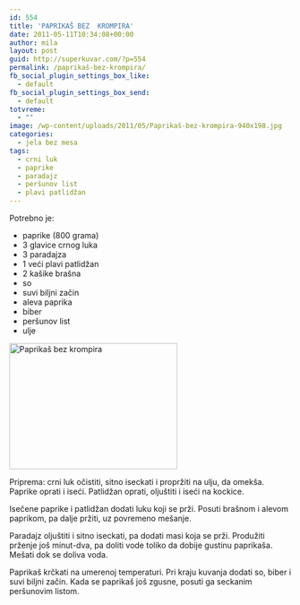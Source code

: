 ```yaml
---
id: 554
title: 'PAPRIKAŠ BEZ  KROMPIRA'
date: 2011-05-11T10:34:08+00:00
author: mila
layout: post
guid: http://superkuvar.com/?p=554
permalink: /paprikaš-bez-krompira/
fb_social_plugin_settings_box_like:
  - default
fb_social_plugin_settings_box_send:
  - default
totvreme:
  - ""
image: /wp-content/uploads/2011/05/Paprikaš-bez-krompira-940x198.jpg
categories:
  - jela bez mesa
tags:
  - crni luk
  - paprike
  - paradajz
  - peršunov list
  - plavi patlidžan
---
```

Potrebno je:

  * paprike (800 grama)
  * 3 glavice crnog luka
  * 3 paradajza
  * 1 veći plavi patlidžan
  * 2 kašike brašna
  * so
  * suvi biljni začin
  * aleva paprika
  * biber
  * peršunov list
  * ulje

<img class="alignnone size-medium wp-image-5415" src="/wp-content/uploads/2011/05/Paprikaš-bez-krompira-300x225.jpg" alt="Paprikaš bez krompira" width="300" height="225" /> 

Priprema: crni luk očistiti, sitno iseckati i propržiti na ulju, da omekša. Paprike oprati i iseći. Patlidžan oprati, oljuštiti i iseći na kockice.

Isečene paprike i patlidžan dodati luku koji se prži. Posuti brašnom i alevom paprikom, pa dalje pržiti, uz povremeno mešanje.

Paradajz oljuštiti i sitno iseckati, pa dodati masi koja se prži. Produžiti prženje još minut-dva, pa doliti vode toliko da dobije gustinu paprikaša. Mešati dok se doliva voda.

Paprikaš krčkati na umerenoj temperaturi. Pri kraju kuvanja dodati so, biber i suvi biljni začin. Kada se paprikaš još zgusne, posuti ga seckanim peršunovim listom.